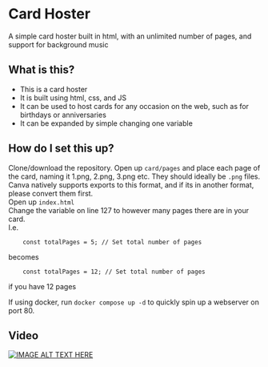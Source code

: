 # Card Hoster
A simple card hoster built in html, with an unlimited number of pages, and support for background music

## What is this?
- This is a card hoster
- It is built using html, css, and JS
- It can be used to host cards for any occasion on the web, such as for birthdays or anniversaries
- It can be expanded by simple changing one variable

## How do I set this up?
Clone/download the repository. Open up `card/pages` and place each page of the card, naming it 1.png, 2.png, 3.png etc. They should ideally be `.png` files. Canva natively supports exports to this format, and if its in another format, please convert them first.  
Open up `index.html`    
Change the variable on line 127 to however many pages there are in your card.  
I.e.
```
    const totalPages = 5; // Set total number of pages
```

becomes  

```
    const totalPages = 12; // Set total number of pages
```
if you have 12 pages  

If using docker, run `docker compose up -d` to quickly spin up a webserver on port 80.  
  
## Video  

[![IMAGE ALT TEXT HERE](https://img.youtube.com/vi/Xi088-wsaJk/0.jpg)](https://www.youtube.com/watch?v=Xi088-wsaJk)
